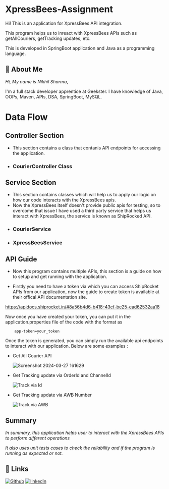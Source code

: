 
# XpressBees-Assignment

Hi! This is an application for XpressBees API integration.

This program helps us to inreact with XpressBees APIs such as getAllCouriers, getTracking updates, etc.

This is developed in SpringBoot application and Java as a programming language.



## 🚀 About Me
*Hi, My name is Nikhil Sharma*,

I'm a full stack developer apprentice at Geekster. I have knowledge of Java, OOPs, Maven, APIs, DSA, SpringBoot, MySQL.


# Data Flow

## Controller Section

- This section contains a class that contanis API endpoints for accessing the application.

* ### CourierController Class

## Service Section

- This section contains classes which will help us to apply our logic on how our code interacts with the XpressBees apis.
- Now the XpressBees itself doesn't provide public apis for testing, so to overcome that issue I have used a third party service that helps us interact with XpressBees, the service is known as ShipRocked API.

* ### CourierService
* ### XpressBeesService

## API Guide

- Now this program contains multiple APIs, this section is a guide on how to setup and get running with the application.

- Firstly you need to have a token via which you can access ShipRocket APIs from our application, now the guide to create token is available at their offical API documentation site.

https://apidocs.shiprocket.in/#8a56b4d6-b418-43cf-be25-ead62532aa18

Now once you have created your token, you can put it in the application.properties file of the code with the format as

        app-token=your_token

Once the token is generated, you can simply run the available api endpoints to interact with our application. Below are some examples :

- Get All Courier API
  
  ![Screenshot 2024-03-27 161629](https://github.com/Nikhil-Sharma-CS/XpressBeesAssignment/assets/72157075/2c7780a4-1095-4608-9c09-6abfc70fd214)

- Get Tracking update via OrderId and ChannelId

  ![Track via Id](https://github.com/Nikhil-Sharma-CS/XpressBeesAssignment/assets/72157075/6f6c3c24-5a9d-465c-98b9-f9d776bd1b9c)

- Get Tracking update via AWB Number

  ![Track via AWB](https://github.com/Nikhil-Sharma-CS/XpressBeesAssignment/assets/72157075/54a5cb1c-a87d-4a8a-a9a4-d91af7a75e70)




## Summary

*In summary, this application helps user to interact with the XpressBees APIs to perform different operations*

*It also uses unit tests cases to check the reliability and if the program is running as expected or not.*
## 🔗 Links
[![Github](https://img.shields.io/badge/Github-000?style=for-the-badge&logo=ko-fi&logoColor=white)](https://github.com/Nikhil-Sharma-CS)
[![linkedin](https://img.shields.io/badge/linkedin-0A66C2?style=for-the-badge&logo=linkedin&logoColor=white)](https://www.linkedin.com/in/nikhil-sharma-cse)


